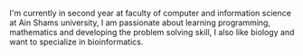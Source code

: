 I'm currently in second year at faculty of computer and information science at Ain Shams university, I am passionate about learning programming, mathematics and developing the problem solving skill, I also like biology and want to specialize in bioinformatics.
